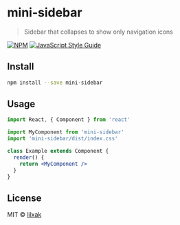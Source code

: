 # mini-sidebar

> Sidebar that collapses to show only navigation icons

[![NPM](https://img.shields.io/npm/v/mini-sidebar.svg)](https://www.npmjs.com/package/mini-sidebar) [![JavaScript Style Guide](https://img.shields.io/badge/code_style-standard-brightgreen.svg)](https://standardjs.com)

## Install

```bash
npm install --save mini-sidebar
```

## Usage

```jsx
import React, { Component } from 'react'

import MyComponent from 'mini-sidebar'
import 'mini-sidebar/dist/index.css'

class Example extends Component {
  render() {
    return <MyComponent />
  }
}
```

## License

MIT © [lilxak](https://github.com/lilxak)

